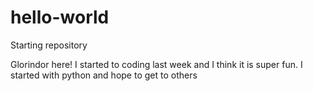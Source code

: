 # hello-world
Starting repository

Glorindor here! I started to coding last week and I think it is super fun. 
I started with python and hope to get to others
